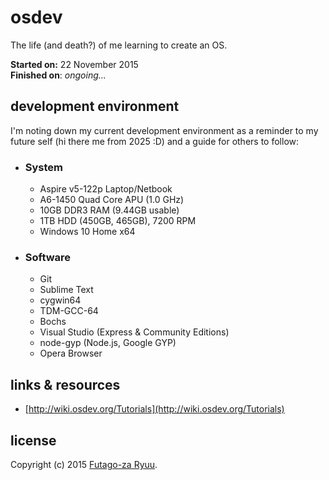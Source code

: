# osdev

The life (and death?) of me learning to create an OS.

**Started on:** 22 November 2015<br>
**Finished on**: *ongoing...*

## development environment

I'm noting down my current development environment as a reminder to my future self (hi there me from 2025 :D) and a guide for others to follow:

  - ### System

    - Aspire v5-122p Laptop/Netbook
    - A6-1450 Quad Core APU (1.0 GHz)
    - 10GB DDR3 RAM (9.44GB usable)
    - 1TB HDD (450GB, 465GB), 7200 RPM
    - Windows 10 Home x64
  
  - ### Software

    - Git
    - Sublime Text
    - cygwin64
    - TDM-GCC-64
    - Bochs
    - Visual Studio (Express & Community Editions)
    - node-gyp (Node.js, Google GYP)
    - Opera Browser

## links & resources

- [http://wiki.osdev.org/Tutorials](http://wiki.osdev.org/Tutorials)

## license

Copyright (c) 2015 [Futago-za Ryuu](https://github.com/futagoza).<br>
